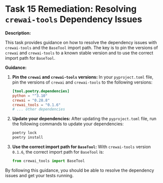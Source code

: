 
# Task 15 Remediation: Resolving `crewai-tools` Dependency Issues

**Description:**

This task provides guidance on how to resolve the dependency issues with `crewai-tools` and the `BaseTool` import path. The key is to pin the versions of `crewai` and `crewai-tools` to a known stable version and to use the correct import path for `BaseTool`.

**Guidance:**

1.  **Pin the `crewai` and `crewai-tools` versions:** In your `pyproject.toml` file, pin the versions of `crewai` and `crewai-tools` to the following versions:

    ```toml
    [tool.poetry.dependencies]
    python = "^3.10"
    crewai = "0.28.8"
    crewai_tools = "0.1.6"
    # ... other dependencies
    ```

2.  **Update your dependencies:** After updating the `pyproject.toml` file, run the following commands to update your dependencies:

    ```bash
    poetry lock
    poetry install
    ```

3.  **Use the correct import path for `BaseTool`:** With `crewai-tools` version `0.1.6`, the correct import path for `BaseTool` is:

    ```python
    from crewai_tools import BaseTool
    ```

By following this guidance, you should be able to resolve the dependency issues and get your tests running.
